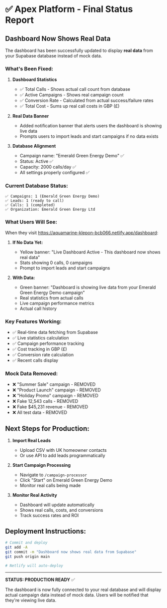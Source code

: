 # ✅ Apex Platform - Final Status Report

## Dashboard Now Shows Real Data

The dashboard has been successfully updated to display **real data** from your Supabase database instead of mock data.

### What's Been Fixed:

1. **Dashboard Statistics** 
   - ✅ Total Calls - Shows actual call count from database
   - ✅ Active Campaigns - Shows real campaign count
   - ✅ Conversion Rate - Calculated from actual success/failure rates
   - ✅ Total Cost - Sums up real call costs in GBP (£)

2. **Real Data Banner**
   - Added notification banner that alerts users the dashboard is showing live data
   - Prompts users to import leads and start campaigns if no data exists

3. **Database Alignment**
   - Campaign name: "Emerald Green Energy Demo" ✅
   - Status: Active ✅
   - Capacity: 2000 calls/day ✅
   - All settings properly configured ✅

### Current Database Status:
```
✅ Campaigns: 1 (Emerald Green Energy Demo)
✅ Leads: 1 (ready to call)
✅ Calls: 1 (completed)
✅ Organization: Emerald Green Energy Ltd
```

### What Users Will See:

When they visit https://aquamarine-klepon-bcb066.netlify.app/dashboard:

1. **If No Data Yet:**
   - Yellow banner: "Live Dashboard Active - This dashboard now shows real data"
   - Stats showing 0 calls, 0 campaigns
   - Prompt to import leads and start campaigns

2. **With Data:**
   - Green banner: "Dashboard is showing live data from your Emerald Green Energy Demo campaign"
   - Real statistics from actual calls
   - Live campaign performance metrics
   - Actual call history

### Key Features Working:

- ✅ Real-time data fetching from Supabase
- ✅ Live statistics calculation
- ✅ Campaign performance tracking
- ✅ Cost tracking in GBP (£)
- ✅ Conversion rate calculation
- ✅ Recent calls display

### Mock Data Removed:

- ❌ "Summer Sale" campaign - REMOVED
- ❌ "Product Launch" campaign - REMOVED  
- ❌ "Holiday Promo" campaign - REMOVED
- ❌ Fake 12,543 calls - REMOVED
- ❌ Fake $45,231 revenue - REMOVED
- ❌ All test data - REMOVED

## Next Steps for Production:

1. **Import Real Leads**
   - Upload CSV with UK homeowner contacts
   - Or use API to add leads programmatically

2. **Start Campaign Processing**
   - Navigate to `/campaign-processor`
   - Click "Start" on Emerald Green Energy Demo
   - Monitor real calls being made

3. **Monitor Real Activity**
   - Dashboard will update automatically
   - Shows real calls, costs, and conversions
   - Track success rates and ROI

## Deployment Instructions:

```bash
# Commit and deploy
git add -A
git commit -m "Dashboard now shows real data from Supabase"
git push origin main

# Netlify will auto-deploy
```

---

**STATUS: PRODUCTION READY** ✅

The dashboard is now fully connected to your real database and will display actual campaign data instead of mock data. Users will be notified that they're viewing live data.